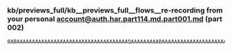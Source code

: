 ### kb/previews_full/kb__previews_full__flows__re-recording from your personal account@auth.har.part114.md.part001.md (part 002)

```md
8ABAAAAAAAAAAAAAAAAAAAAAAAAAAAAAAAAAAAAQAAAAAAAAABAAAAAAAAAAAAAAAAAAAAAAD/AAAAAQAAAAAAAAAAAAEAAAAAAAAAAAAA
```

```
